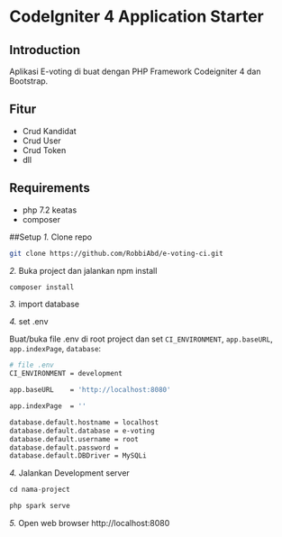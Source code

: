# CodeIgniter 4 Application Starter

Introduction
------------

Aplikasi E-voting di buat dengan PHP Framework Codeigniter 4 dan Bootstrap.

Fitur
--------

- Crud Kandidat
- Crud User
- Crud Token
- dll

Requirements
--------

- php 7.2 keatas
- composer

##Setup
*1.* Clone repo

```bash
git clone https://github.com/RobbiAbd/e-voting-ci.git
```

*2.* Buka project dan jalankan npm install
```bash
composer install
```

*3.* import database

*4.* set .env

Buat/buka file .env di root project dan set `CI_ENVIRONMENT`, `app.baseURL`, `app.indexPage`,  `database`:

```bash
# file .env
CI_ENVIRONMENT = development

app.baseURL    = 'http://localhost:8080'

app.indexPage  = ''

database.default.hostname = localhost
database.default.database = e-voting
database.default.username = root
database.default.password = 
database.default.DBDriver = MySQLi
```

*4.* Jalankan Development server

```php
cd nama-project

php spark serve
```

*5.* Open web browser http://localhost:8080
